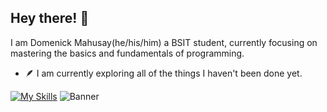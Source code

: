 ## Hey there! 👋

I am Domenick Mahusay(he/his/him) a BSIT student, currently focusing on mastering the basics and fundamentals of programming.

- 🪶 I am currently exploring all of the things I haven't been done yet.

[![My Skills](https://skillicons.dev/icons?i=py,java,mysql,html,css,js)](https://skillicons.dev)
![Banner](https://via.placeholder.com/800x200?text=Welcome+to+My+GitHub+Profile!)

<!--
**D0MMMM/D0MMMM** is a ✨ _special_ ✨ repository because its `README.md` (this file) appears on your GitHub profile.

Here are some ideas to get you started:

- 🔭 I’m currently working on ...
- 🌱 I’m currently learning ...
- 👯 I’m looking to collaborate on ...
- 🤔 I’m looking for help with ...
- 💬 Ask me about ...
- 📫 How to reach me: ...
- 😄 Pronouns: ...
- ⚡ Fun fact: ...
-->

